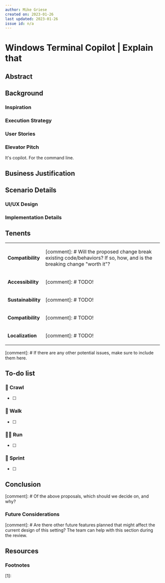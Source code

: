 ```yaml
---
author: Mike Griese
created on: 2023-01-26
last updated: 2023-01-26
issue id: n/a
---
```

# Windows Terminal Copilot | Explain that

## Abstract
## Background
### Inspiration
### Execution Strategy
### User Stories

### Elevator Pitch

It's copilot. For the command line.

## Business Justification

## Scenario Details
### UI/UX Design
### Implementation Details

## Tenents

<table>

<tr><td><strong>Compatibility</strong></td><td>

[comment]: # Will the proposed change break existing code/behaviors? If so, how, and is the breaking change "worth it"?

</td></tr>

<tr><td><strong>Accessibility</strong></td><td>

[comment]: # TODO!

</td></tr>

<tr><td><strong>Sustainability</strong></td><td>

[comment]: # TODO!

</td></tr>

<tr><td><strong>Compatibility</strong></td><td>

[comment]: # TODO!

</td></tr>

<tr><td><strong>Localization</strong></td><td>

[comment]: # TODO!

</td></tr>

</table>

[comment]: # If there are any other potential issues, make sure to include them here.

## To-do list

### 🐣 Crawl
* [ ]

### 🚶 Walk
* [ ]

### 🏃‍♂️ Run
* [ ]

### 🚀 Sprint
* [ ]

## Conclusion

[comment]: # Of the above proposals, which should we decide on, and why?

### Future Considerations

[comment]: # Are there other future features planned that might affect the current design of this setting? The team can help with this section during the review.

## Resources

### Footnotes

<a name="footnote-1"><a>[1]:


[Fig]: https://github.com/withfig/autocomplete
[Warp]: https://www.warp.dev/

[Terminal North Star]: ../Terminal-North-Star.md
[Tasks]: ../Tasks.md
[Shell Integration]: ../Shell-Integration-Marks.md
[Suggestions UI]: ../Suggestions-UI.md
[Extensions]: ../Suggestions-UI.md
<!-- TODO! -->
[shell-driven autocompletion]: ../Terminal-North-Star.md#Shell_autocompletion
